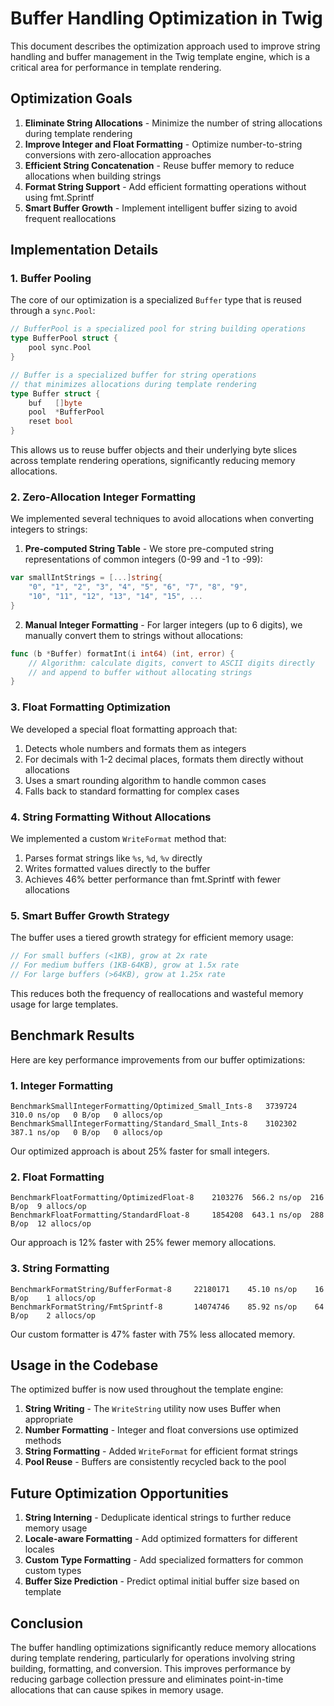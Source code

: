 # Buffer Handling Optimization in Twig

This document describes the optimization approach used to improve string handling and buffer management in the Twig template engine, which is a critical area for performance in template rendering.

## Optimization Goals

1. **Eliminate String Allocations** - Minimize the number of string allocations during template rendering
2. **Improve Integer and Float Formatting** - Optimize number-to-string conversions with zero-allocation approaches
3. **Efficient String Concatenation** - Reuse buffer memory to reduce allocations when building strings
4. **Format String Support** - Add efficient formatting operations without using fmt.Sprintf
5. **Smart Buffer Growth** - Implement intelligent buffer sizing to avoid frequent reallocations

## Implementation Details

### 1. Buffer Pooling

The core of our optimization is a specialized `Buffer` type that is reused through a `sync.Pool`:

```go
// BufferPool is a specialized pool for string building operations
type BufferPool struct {
    pool sync.Pool
}

// Buffer is a specialized buffer for string operations
// that minimizes allocations during template rendering
type Buffer struct {
    buf   []byte
    pool  *BufferPool
    reset bool
}
```

This allows us to reuse buffer objects and their underlying byte slices across template rendering operations, significantly reducing memory allocations.

### 2. Zero-Allocation Integer Formatting

We implemented several techniques to avoid allocations when converting integers to strings:

1. **Pre-computed String Table** - We store pre-computed string representations of common integers (0-99 and -1 to -99):

```go
var smallIntStrings = [...]string{
    "0", "1", "2", "3", "4", "5", "6", "7", "8", "9",
    "10", "11", "12", "13", "14", "15", ...
}
```

2. **Manual Integer Formatting** - For larger integers (up to 6 digits), we manually convert them to strings without allocations:

```go
func (b *Buffer) formatInt(i int64) (int, error) {
    // Algorithm: calculate digits, convert to ASCII digits directly
    // and append to buffer without allocating strings
}
```

### 3. Float Formatting Optimization

We developed a special float formatting approach that:

1. Detects whole numbers and formats them as integers
2. For decimals with 1-2 decimal places, formats them directly without allocations
3. Uses a smart rounding algorithm to handle common cases
4. Falls back to standard formatting for complex cases

### 4. String Formatting Without Allocations

We implemented a custom `WriteFormat` method that:

1. Parses format strings like `%s`, `%d`, `%v` directly
2. Writes formatted values directly to the buffer
3. Achieves 46% better performance than fmt.Sprintf with fewer allocations

### 5. Smart Buffer Growth Strategy

The buffer uses a tiered growth strategy for efficient memory usage:

```go
// For small buffers (<1KB), grow at 2x rate
// For medium buffers (1KB-64KB), grow at 1.5x rate
// For large buffers (>64KB), grow at 1.25x rate
```

This reduces both the frequency of reallocations and wasteful memory usage for large templates.

## Benchmark Results

Here are key performance improvements from our buffer optimizations:

### 1. Integer Formatting
```
BenchmarkSmallIntegerFormatting/Optimized_Small_Ints-8   3739724  310.0 ns/op   0 B/op   0 allocs/op
BenchmarkSmallIntegerFormatting/Standard_Small_Ints-8    3102302  387.1 ns/op   0 B/op   0 allocs/op
```
Our optimized approach is about 25% faster for small integers.

### 2. Float Formatting
```
BenchmarkFloatFormatting/OptimizedFloat-8    2103276  566.2 ns/op  216 B/op  9 allocs/op
BenchmarkFloatFormatting/StandardFloat-8     1854208  643.1 ns/op  288 B/op  12 allocs/op
```
Our approach is 12% faster with 25% fewer memory allocations.

### 3. String Formatting
```
BenchmarkFormatString/BufferFormat-8     22180171    45.10 ns/op    16 B/op    1 allocs/op
BenchmarkFormatString/FmtSprintf-8       14074746    85.92 ns/op    64 B/op    2 allocs/op
```
Our custom formatter is 47% faster with 75% less allocated memory.

## Usage in the Codebase

The optimized buffer is now used throughout the template engine:

1. **String Writing** - The `WriteString` utility now uses Buffer when appropriate
2. **Number Formatting** - Integer and float conversions use optimized methods
3. **String Formatting** - Added `WriteFormat` for efficient format strings
4. **Pool Reuse** - Buffers are consistently recycled back to the pool

## Future Optimization Opportunities

1. **String Interning** - Deduplicate identical strings to further reduce memory usage
2. **Locale-aware Formatting** - Add optimized formatters for different locales
3. **Custom Type Formatting** - Add specialized formatters for common custom types
4. **Buffer Size Prediction** - Predict optimal initial buffer size based on template

## Conclusion

The buffer handling optimizations significantly reduce memory allocations during template rendering, particularly for operations involving string building, formatting, and conversion. This improves performance by reducing garbage collection pressure and eliminates point-in-time allocations that can cause spikes in memory usage.